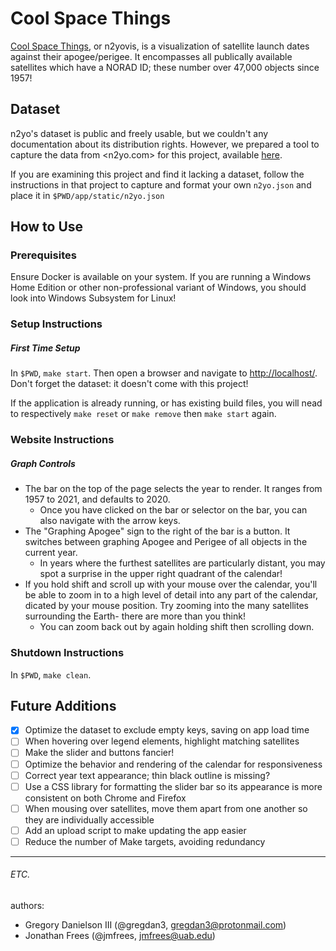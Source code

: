 # Cool Space Things
[Cool Space Things](https://coolspacethings.neocities.org/), or n2yovis, is a
visualization of satellite launch dates against their apogee/perigee. It
encompasses all publically available satellites which have a NORAD ID; these
number over 47,000 objects since 1957!

## Dataset
n2yo's dataset is public and freely usable, but we couldn't any documentation
about its distribution rights. However, we prepared a tool to capture the data
from <n2yo.com> for this project, available
[here](https://github.com/jmfrees/n2yo-scraper).

If you are examining this project and find it lacking a dataset, follow the
instructions in that project to capture and format your own `n2yo.json` and
place it in `$PWD/app/static/n2yo.json`

## How to Use
### Prerequisites
Ensure Docker is available on your system. If you are running a Windows Home
Edition or other non-professional variant of Windows, you should look into
Windows Subsystem for Linux!

### Setup Instructions
##### First Time Setup
In `$PWD`, `make start`. Then open a browser and navigate to
<http://localhost/>. Don't forget the dataset: it doesn't come with this
project!

If the application is already running, or has existing build files, you will
nead to respectively `make reset` or `make remove` then `make start` again.

### Website Instructions
##### Graph Controls
- The bar on the top of the page selects the year to render. It ranges from 1957
  to 2021, and defaults to 2020.
  - Once you have clicked on the bar or selector on the bar, you can also
    navigate with the arrow keys.
- The "Graphing Apogee" sign to the right of the bar is a button. It switches
  between graphing Apogee and Perigee of all objects in the current year.
  - In years where the furthest satellites are particularly distant, you may
    spot a surprise in the upper right quadrant of the calendar!
- If you hold shift and scroll up with your mouse over the calendar, you'll be
  able to zoom in to a high level of detail into any part of the calendar,
  dicated by your mouse position. Try zooming into the many satellites
  surrounding the Earth- there are more than you think!
  - You can zoom back out by again holding shift then scrolling down.

### Shutdown Instructions
In `$PWD`, `make clean`.

## Future Additions
- [X] Optimize the dataset to exclude empty keys, saving on app load time
- [ ] When hovering over legend elements, highlight matching satellites
- [ ] Make the slider and buttons fancier!
- [ ] Optimize the behavior and rendering of the calendar for responsiveness
- [ ] Correct year text appearance; thin black outline is missing?
- [ ] Use a CSS library for formatting the slider bar so its appearance is more
      consistent on both Chrome and Firefox
- [ ] When mousing over satellites, move them apart from one another so they are
      individually accessible
- [ ] Add an upload script to make updating the app easier
- [ ] Reduce the number of Make targets, avoiding redundancy

---
###### ETC.
authors:
  - Gregory Danielson III (@gregdan3, gregdan3@protonmail.com)
  - Jonathan Frees (@jmfrees, jmfrees@uab.edu)
